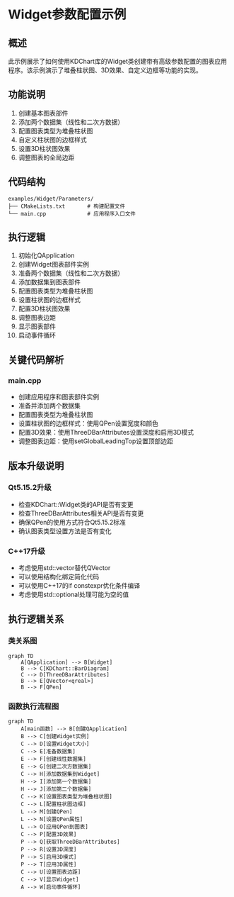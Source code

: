 # Widget参数配置示例

## 概述
此示例展示了如何使用KDChart库的Widget类创建带有高级参数配置的图表应用程序。该示例演示了堆叠柱状图、3D效果、自定义边框等功能的实现。

## 功能说明
1. 创建基本图表部件
2. 添加两个数据集（线性和二次方数据）
3. 配置图表类型为堆叠柱状图
4. 自定义柱状图的边框样式
5. 设置3D柱状图效果
6. 调整图表的全局边距

## 代码结构
```
examples/Widget/Parameters/
├── CMakeLists.txt       # 构建配置文件
└── main.cpp             # 应用程序入口文件
```

## 执行逻辑
1. 初始化QApplication
2. 创建Widget图表部件实例
3. 准备两个数据集（线性和二次方数据）
4. 添加数据集到图表部件
5. 配置图表类型为堆叠柱状图
6. 设置柱状图的边框样式
7. 配置3D柱状图效果
8. 调整图表边距
9. 显示图表部件
10. 启动事件循环

## 关键代码解析
### main.cpp
- 创建应用程序和图表部件实例
- 准备并添加两个数据集
- 配置图表类型为堆叠柱状图
- 设置柱状图的边框样式：使用QPen设置宽度和颜色
- 配置3D效果：使用ThreeDBarAttributes设置深度和启用3D模式
- 调整图表边距：使用setGlobalLeadingTop设置顶部边距

## 版本升级说明
### Qt5.15.2升级
- 检查KDChart::Widget类的API是否有变更
- 检查ThreeDBarAttributes相关API是否有变更
- 确保QPen的使用方式符合Qt5.15.2标准
- 确认图表类型设置方法是否有变化

### C++17升级
- 考虑使用std::vector替代QVector
- 可以使用结构化绑定简化代码
- 可以使用C++17的if constexpr优化条件编译
- 考虑使用std::optional处理可能为空的值

## 执行逻辑关系
### 类关系图
```mermaid
graph TD
    A[QApplication] --> B[Widget]
    B --> C[KDChart::BarDiagram]
    C --> D[ThreeDBarAttributes]
    B --> E[QVector<qreal>]
    B --> F[QPen]
```

### 函数执行流程图
```mermaid
graph TD
    A[main函数] --> B[创建QApplication]
    B --> C[创建Widget实例]
    C --> D[设置Widget大小]
    C --> E[准备数据集]
    E --> F[创建线性数据集]
    E --> G[创建二次方数据集]
    C --> H[添加数据集到Widget]
    H --> I[添加第一个数据集]
    H --> J[添加第二个数据集]
    C --> K[设置图表类型为堆叠柱状图]
    C --> L[配置柱状图边框]
    L --> M[创建QPen]
    L --> N[设置QPen属性]
    L --> O[应用QPen到图表]
    C --> P[配置3D效果]
    P --> Q[获取ThreeDBarAttributes]
    P --> R[设置3D深度]
    P --> S[启用3D模式]
    P --> T[应用3D属性]
    C --> U[设置图表边距]
    C --> V[显示Widget]
    A --> W[启动事件循环]
```